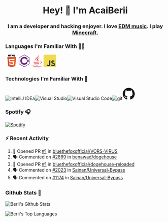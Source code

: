 <!-- Title -->
<h1 align="center">Hey! 👋 I'm AcaiBerii</h1>
<h3 align="center">I am a developer and hacking enjoyer. I love <a href="https://open.spotify.com/genre/edm_dance-page">EDM music</a>. I play <a href="https://www.minecraft.net/">Minecraft</a>.</h3>

### Languages I'm Familiar With 👨‍💻
<img src="https://raw.githubusercontent.com/devicons/devicon/master/icons/html5/html5-original-wordmark.svg" alt="html5" width="40" height="40"/><img src="https://raw.githubusercontent.com/devicons/devicon/master/icons/csharp/csharp-line.svg" alt="cs" width="40" height="40"/><img src="https://raw.githubusercontent.com/devicons/devicon/master/icons/java/java-plain.svg" alt="cs" width="40" height="40"/><img src="https://raw.githubusercontent.com/devicons/devicon/master/icons/javascript/javascript-original.svg" alt="javascript" width="40" height="40"/>

### Technologies I'm Familiar With 🔧
<img src="https://upload.wikimedia.org/wikipedia/commons/thumb/9/9c/IntelliJ_IDEA_Icon.svg/1200px-IntelliJ_IDEA_Icon.svg.png" alt="IntelliJ IDEa" width="40" height="40"/><img src="https://seeklogo.com/images/V/visual-studio-logo-14F95CF819-seeklogo.com.png" alt="Visual Studio" width="40" height="40"/><img src="https://upload.wikimedia.org/wikipedia/commons/thumb/9/9a/Visual_Studio_Code_1.35_icon.svg/1024px-Visual_Studio_Code_1.35_icon.svg.png" alt="Visual Studio Code" width="40" height="40"/><img src="https://www.vectorlogo.zone/logos/git-scm/git-scm-icon.svg" alt="git" width="40" height="40"/><img src="https://raw.githubusercontent.com/devicons/devicon/master/icons/github/github-original.svg" alt="github" width="40" height="40"/>

### Spotify 🎧
[![Spotify](https://novatorem-b1zrxxjw6.vercel.app/api/spotify)]()

### :zap: Recent Activity
<!--START_SECTION:activity-->
1. 💪 Opened PR [#1](https://github.com/bluethefoxofficial/VORS-VIRUS/pull/1) in [bluethefoxofficial/VORS-VIRUS](https://github.com/bluethefoxofficial/VORS-VIRUS)
2. 🗣 Commented on [#2869](https://github.com/benawad/dogehouse/issues/2869) in [benawad/dogehouse](https://github.com/benawad/dogehouse)
3. 💪 Opened PR [#1](https://github.com/bluethefoxofficial/dogehouse-reloaded/pull/1) in [bluethefoxofficial/dogehouse-reloaded](https://github.com/bluethefoxofficial/dogehouse-reloaded)
4. 🗣 Commented on [#2023](https://github.com/Sainan/Universal-Bypass/issues/2023) in [Sainan/Universal-Bypass](https://github.com/Sainan/Universal-Bypass)
5. 🗣 Commented on [#1174](https://github.com/Sainan/Universal-Bypass/issues/1174) in [Sainan/Universal-Bypass](https://github.com/Sainan/Universal-Bypass)
<!--END_SECTION:activity-->

### Github Stats 📄
![Berii's Github Stats](https://github-readme-stats.vercel.app/api?username=AcaiBerii&theme=vue&count_private=true&show_icons=true)

![Berii's Top Languages](https://github-readme-stats.vercel.app/api/top-langs/?username=AcaiBerii&layout=compact&theme=vue)
